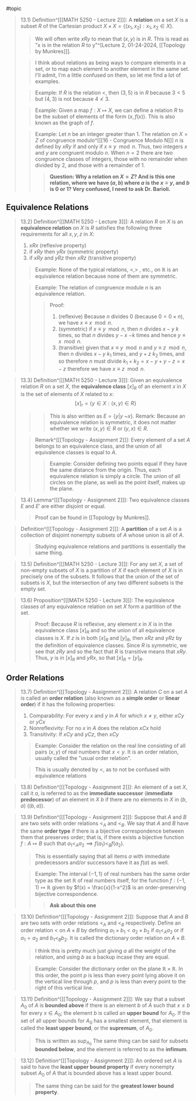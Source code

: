 #topic 
>13.1) Definition^[[[MATH 5250 - Lecture 2]]]: A **relation** on a set $X$ is a subset $R$ of the Cartesian product $X \times X = \{ (x_1, x_2): x_1, x_2 \in X\}$.
>>We will often write $xRy$ to mean that $(x,y)$ is in $R$. This is read as "x is in the relation $R$ to y"^[Lecture 2, 01-24-2024, [[Topology by Munkres]]]. 
>
>>I think about relations as being ways to compare elements in a set, or to map each element to another element in the same set. I'll admit, I'm a little confused on them, so let me find a lot of examples. 
>
>>Example: If $R$ is the relation $<$, then $(3,5)$ is in $R$ because $3<5$ but $(4,3)$ is not because $4 \not < 3$. 
>
>>Example: Given a map $f: X \mapsto X$, we can define a relation $R$ to be the subset of elements of the form $(x,f(x))$. This is also known as the graph of $f$. 
>
>>Example: Let $n$ be an integer greater than 1. The relation on $X = Z$ of congruence modulo^[[[16 - Congruence Modulo N]]] $n$ is defined by $xRy$ if and only if $x \equiv y \mod n$. Thus, two integers $x$ and $y$ are congruent modulo $n$. When $n=2$ there are two congruence classes of integers, those with no remainder when divided by 2, and those with a remainder of 1. 
>>>**Question: Why a relation on $X = Z$? And is this one relation, where we have $(a,b)$ where $a$ is the $x \equiv y$, and $b$ is 0 or 1? Very confused, I need to ask Dr. Barioli.**
## Equivalence Relations

>13.2) Definition^[[[MATH 5250 - Lecture 3]]]: A relation $R$ on $X$ is an **equivalence relation** on $X$ is $R$ satisfies the following three requirements for all $x,y,z$ in $X$:
>1. $xRx$ (reflexive property)
>2. if $xRy$ then $yRx$ (symmetric property)
>3. if $xRy$ and $yRz$ then $xRz$ (transitive property)
>>Example: None of the typical relations, $<,>$ , etc., on $\mathbb{R}$ is an equivalence relation because none of them are symmetric.
>
>>Example: The relation of congruence module $n$ is an equivalence relation. 
>>>Proof: 
>>>1. (reflexive) Because $n$ divides 0 (because $0= 0 \times n$), we have $x \equiv x \mod n$. 
>>>2. (symmetric) if $x \equiv y \mod n$, then $n$ divides $x-y$ $k$ times, so that $n$ divides $y-x$ $-k$ times and hence $y \equiv x \mod n$.
>>>3. (transitive) given that $x \equiv y \mod n$ and $y \equiv z \mod n$, then $n$ divides $x-y$ $k_1$ times, and $y+z$ $k_2$ times, and so therefore $n$ must divide $k_1 + k_2 = x - y + y - z = x - z$ therefore we have $x \equiv z \mod n$.

>13.3) Definition^[[[MATH 5250 - Lecture 3]]]: Given an equivalence relation $R$ on a set $X$, the **equivalence class** $[x]_R$ of an element $x$ in $X$ is the set of elements of $X$ related to $x$: $$[x]_r = \{y \in X: (x,y) \in R\}$$
>>>This is also written as $E = \{y|y$ ~$x\}$. 
>>Remark: Because an equivalence relation is symmetric, it does not matter whether we write $(x,y) \in R$ or $(y,x) \in R$. 
>
>>Remark^[[[Topology - Assignment 2]]]: Every element of a set $A$ belongs to an equivalence class, and the union of all equivalence classes is equal to $A$.
>>>Example: Consider defining two points equal if they have the same distance from the origin. Thus, each equivalence relation is simply a circle. The union of all circles on the plane, as well as the point itself, makes up the plane. 

>13.4) Lemma^[[[Topology - Assignment 2]]]: Two equivalence classes $E$ and $E'$ are either disjoint or equal.
>>Proof can be found in [[Topology by Munkres]].

>Definition^[[[Topology - Assignment 2]]]: A **partition** of a set $A$ is a collection of disjoint nonempty subsets of $A$ whose union is all of $A$.
>>Studying equivalence relations and partitions is essentially the same thing. 

>13.5) Definition^[[[MATH 5250 - Lecture 3]]]: For any set $X$, a set of non-empty subsets of $X$ is a partition of $X$ if each element of $X$ is in precisely one of the subsets. It follows that the union of the set of subsets is $X$, but the intersection of any two different subsets is the empty set.

>13.6) Proposition^[[[MATH 5250 - Lecture 3]]]: The equivalence classes of any equivalence relation on  set $X$ form a partition of the set.
>>Proof: Because $R$ is reflexive, any element $x$ in $X$ is in the equivalence class $[x]_R$ and so the union of all equivalence classes is $X$. If $z$ is in both $[x]_R$ and $[y]_R$, then $xRz$ and $yRz$ by the definition of equivalence classes. Since $R$ is symmetric, we see that $zRy$ and so the fact that $R$ is transitive means that $xRy$. Thus, $y$ is in $[x]_R$ and $yRx$, so that $[x]_R = [y]_R$. 
## Order Relations

>13.7) Definition^[[[Topology - Assignment 2]]]: A relation $C$ on a set $A$ is called an **order relation** (also known as a **simple order** or **linear order**) if it has the following properties:
>1. Comparability: For every $x$ and $y$ in $A$ for which $x \neq y$, either $xCy$ or $yCx$
>2. Nonreflexivity: For no $x$ in $A$ does the relation $xCx$ hold
>3. Transitivity: If $xCy$ and $yCz$, then $xCy$
>>Example: Consider the relation on the real line consisting of all pairs $(x,y)$ of real numbers that $x < y$. It is an order relation, usually called the "usual order relation".
>
>>This is usually denoted by $<$, as to not be confused with equivalence relations

>13.8) Definition^[[[Topology - Assignment 2]]]: An element of a set $X$, call it $a$, is referred to as the **immediate successor** (**immediate predecessor**) of an element in $X$ $b$ if there are no elements in $X$ in $(b,a)$ ($(b,a)$).

>13.9) Definition^[[[Topology - Assignment 2]]]: Suppose that $A$ and $B$ are two sets with order relations $<_A$ and $<_B$. We say that $A$ and $B$ have the same **order type** if there is a bijective correspondence between them that preserves order; that is, if there exists a bijective function $f: A \mapsto B$ such that $a_1 <_A a_2 \implies f(a_1) <_B f(a_2)$. 
>>This is essentially saying that all items $a$ with immediate predecessors and/or successors have it as $f(a)$ as well.
>
>>Example: The interval $(-1,1)$ of real numbers has the same order type as the set $\mathbb{R}$ of real numbers itself, for the function $f: (-1,1) \mapsto \mathbb{R}$ given by $f(x) = \frac{x}{1-x^2}$ is an order-preserving bijective correspondence.
>>>**Ask about this one**

>13.10) Definition^[[[Topology - Assignment 2]]]: Suppose that $A$ and $B$ are two sets with order relations $<_A$ and $<_B$ respectively. Define an order relation $<$ on $A \times B$ by defining $a_1 \times b_1 < a_2 \times b_2$ if $a_1 <_A a_2$ or if $a_1 = a_2$ and $b_1 <_B b_2$. It is called the dictionary order relation on $A \times B$. 
>>I think this is pretty much just giving $a$ all the weight of the relation, and using $b$ as a backup incase they are equal. 
>
>>Example: Consider the dictionary order on the plane $\mathbb{R} \times \mathbb{R}$. In this order, the point $p$ is less than every point lying above it on the vertical line through $p$, and $p$ is less than every point to the right of this vertical line. 

>13.11) Definition^[[[Topology - Assignment 2]]]: We say that a subset $A_0$ of $A$ is **bounded above** if there is an element $b$ of $A$ such that $x \leq b$ for every $x \in A_0$; the element $b$ is called an **upper bound** for $A_0$. If the set of all upper bounds for $A_0$ has a smallest element, that element is called the **least upper bound**, or the **supremum**, of $A_0$.
>>This is written as $sup_{A_0}$ 
>>The same thing can be said for subsets **bounded below**, and the element is referred to as the **infimum**.

>13.12) Definition^[[[Topology - Assignment 2]]]: An ordered set $A$ is said to have the **least upper bound property** if every nonempty subset $A_0$ of $A$ that is bounded above has a least upper bound.
>>The same thing can be said for the **greatest lower bound property**.
